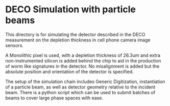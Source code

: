 # DECO Simulation with particle beams

This directory is for simulating the detector described in the DECO measurement on the depletion thickness in cell phone camera image sensors.

A Monolithic pixel is used, with a depletion thickness of 26.3um and extra non-instrumented silicon is added behind the chip to aid in the production of worm like signatures in the detector.
No misalignment is added but the absolute position and orientation of the detector is specified.

The setup of the simulation chain includes Generic Digitization, instantiation of a particle beam, as well as detector geometry relative to the incident beam. There is a python script which can be used to submit batches of beams to cover large phase spaces with ease.
